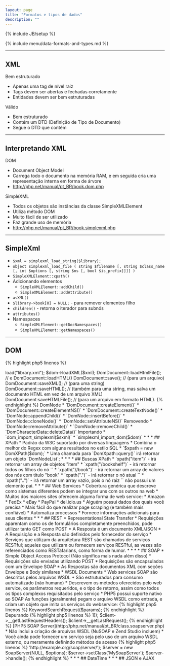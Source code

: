```yaml
---
layout: page
title: "Formatos e tipos de dados"
description: ""
---
```

{% include JB/setup %}

{% include menu/data-formats-and-types.md %}


* * *

## XML

Bem estruturado

* Apenas uma tag de nível raiz
* Tags devem ser abertas e fechadas corretamente
* Entidades devem ser bem estruturadas

Válido

* Bem estruturado
* Contém um DTD (Definição de Tipo de Documento)
* Segue o DTD que contém


* * *

## Interpretando XML


DOM

* Document Object Model
* Carrega todo o documento na memória RAM, e em seguida cria uma representação interna em forma de árvore
* <http://php.net/manual/pt_BR/book.dom.php>

SimpleXML

* Todos os objetos são instâncias da classe SimpleXMLElement
* Utiliza método DOM
* Muito fácil de ser utilizado
* Faz grande uso de memória
* <http://php.net/manual/pt_BR/book.simplexml.php>


* * *

## SimpleXml


* `$xml = simplexml_load_string($library);`
* `object simplexml_load_file ( string $filename [, string $class_name [, int $options [, string $ns [, bool $is_prefix]]]] )`
* `SimpleXMLElement::xpath()`
* Adicionando elementos
   * `SimpleXMLElement::addChild()`
   * `SimpleXMLElement::addAttribute()`
* `asXML()`
* `$library->book[0] = NULL;` - para remover elementos filho
* `children()` - retorna o iterador para subnós
* `attributes()`
* Namespaces
   * `SimpleXMLElement::getDocNamespaces()`
   * `SimpleXMLElement::getNamespaces()`


* * *

## DOM

{% highlight php5 linenos %}
<?php
$dom = new DomDocument();
$dom->load("library.xml");
$dom->loadXML($xml);

DomDocument::loadHtmlFile(); // e DomDocument::loadHTML()
DomDocument::save(); // (para um arquivo)
DomDocument::saveXML(); // (para uma string)
DomDocument::saveHTML(); // (também para uma string, mas salva um documento HTML em vez de um arquivo XML)
DomDocument:saveHTMLFile(); // (para um arquivo em formato HTML).
{% endhighlight %}

DomNode

* `DomDocument::createElement()`
* `DomDocument::createElementNS()`
* `DomDocument::createTextNode()`
* `DomNode::appendChild()`
* `DomNode::insertBefore()`
* `DomNode::cloneNode()`
* `DomNode::setAttributeNS()`

Removendo

* `DomNode::removeAttribute()`
* `DomNode::removeChild()`
* `DomCharacterData::deleteData()`

Importando 

* `dom_import_simplexml($sxml)`
* `simplexml_import_dom($dom)`


* * *

## XPath


* Padrão da W3C suportado por diversas linguagens
* Combina o melhor do Regex com alguns resultados no estilo SQL
* `$xpath = new DomXPath($dom);`
* Uma chamada para `DomXpath::query()` irá retornar um objeto `DomNodeList`;
* <http://www.w3schools.com/xpath/xpath_syntax.asp>


* * *

## Buscas XPath


* `xpath("item")` - irá retornar um array de objetos "item"
* `xpath("/bookshelf")` - irá retornar todos os filhos do nó `<bookshelf>`
* `xpath("//book")` - irá retornar um array de valores dos nós com titulo "book"
* `xpath(".")` - irá retornar o nó atual `<bookshelf>`
* `xpath("..")` - irá retornar um array vazio, pois o nó raiz `<bookshelf>` não possui um elemento pai.


* * *

## Web Services


* Cobertura genérica que descreve como sistemas diferentes podem se integrar uns com os outros na web
* Muitos dos maiores sites oferecem alguma forma de web service:
   * Amazon
   * FedEx
   * eBay
   * PayPal
   * del.icio.us
* Alguém possui dados dos quais você precisa
* Mais fácil do que realizar page scraping (e também mais confiável)
* Automatiza processos
* Fornece informações adicionais para seus clientes


* * *

## REST


* Representational State Transfer
* Requisições aparentam como os de formulários completamente preenchidos, pode utilizar tanto GET como POST
* A Resposta é um documento XML/JSON
* A Requisição e a Resposta são definidos pelo fornecedor do serviço
* Serviços que utilizam da arquitetura REST são chamados de serviços RESTful; aqueles que utilizam ou fornecem serviços RESTful, as vezes são referenciados como RESTafarians, como forma de humor.
* <http://library.example.com/api.php?devkey=123&action=search&type=book&keyword=style>



* * *

## SOAP


* Simple Object Access Protocol (Não significa mais nada além disso)
* Requisições são enviadas utilizando POST
* Requisições são encapsulados com um Envelope SOAP
* As Respostas são documentos XML com seções Envelope e Body similares
* WSDL Documents
   * Web services SOAP são descritos pelos arquivos WSDL
   * São estruturados para consumo automatizado (não humano)
   * Descrevem os métodos oferecidos pelo web service, os parâmetros requeridos, e o tipo de retorno, assim como todos os tipos complexos requisitados pelo serviço
* PHP5 possui suporte nativo ao SOAP

As funções (geralmente) pegam o arquivo WSDL como entrada, e criam um objeto que imita os serviços do webservice:

{% highlight php5 linenos %}
<?php
$client = new SoapClient("http://soap.amazon.com/schemas2/AmazonWebServices.wsdl");
{% endhighlight %}

Chamada à API:

{% highlight php5 linenos %}
<?php
$result = $client->KeywordSearchRequest($params);
{% endhighlight %}

Depurando

{% highlight php5 linenos %}
<?php
$client = new SoapClient('http://api.google.com/GoogleSearch.wsdl', array('trace' => 1));
$client->__getLastRequestHeaders();
$client->__getLastRequest();
{% endhighlight %}

[PHP5 SOAP Server](http://php.net/manual/pt_BR/class.soapserver.php)

* Não inclui a criação de arquivos WSDL (NuSOAP e Zend Studio incluem)
* Você ainda pode fornecer um serviço seja pelo uso de um arquivo WSDL externo, ou meramente definindo métodos de acesso

{% highlight php5 linenos %}
<?php
$options = array('uri' => 'http://example.org/soap/server/');
$server = new SoapServer(NULL, $options);
$server->setClass('MySoapServer');
$server->handle();
{% endhighlight %}


* * *

## DateTime

<http://php.net/manual/pt_BR/book.datetime.php>


* * *

## JSON e AJAX

<http://php.net/manual/pt_BR/book.json.php>
